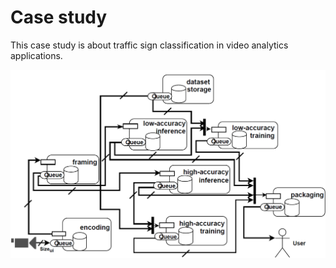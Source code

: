 # Case study


This case study is about traffic sign classification in video analytics applications.


![alt text](https://raw.githubusercontent.com/DataCloud-project/ADA-PIPE/main/DataPipelineWorkflow/casestudy.png)
